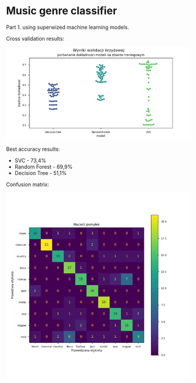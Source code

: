 # Music genre classifier
Part 1. using superwized machine learning models.<br />

Cross validation results:
<p align="center">
<img src="https://github.com/BartoszDorobek/Music_genre_calssifier/blob/master/plots/gtzan/gridsearch_acc_comparison_ml_2022_04_26_15_26_11.png?raw=true" title="cv acc"/>
</p>

Best accuracy results:
<ul>
<li>SVC - 73,4%</li>
<li>Random Forest - 69,9%</li>
<li>Decision Tree - 51,1%<br></li>
</ul>

Confusion matrix:<br />
<p align="center">
<img src="https://github.com/BartoszDorobek/Music_genre_calssifier/blob/master/plots/gtzan/confusion_matrix_ml_2022_04_26_15_26_17.png?raw=true" title="confusion matrix">
</p>
